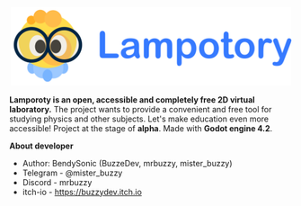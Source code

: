 <p align="center">
	<img src="assets/logo/github_logo.png" width="500" alt="Lampotory logo">
</p>

**Lamporoty is an open, accessible and completely free 2D virtual laboratory.**
The project wants to provide a convenient and free tool for studying physics and other subjects.
Let's make education even more accessible! Project at the stage of **alpha**. Made with **Godot engine 4.2**.

****About developer****
* Author: BendySonic (BuzzeDev, mrbuzzy, mister_buzzy)
* Telegram - @mister_buzzy
* Discord - mrbuzzy
* itch-io - https://buzzydev.itch.io
